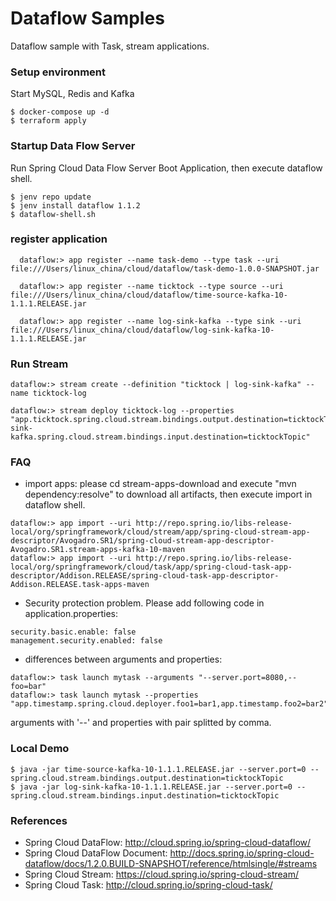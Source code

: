 Dataflow Samples
================
Dataflow sample with Task, stream applications.

### Setup environment

Start MySQL, Redis and Kafka
```
$ docker-compose up -d
$ terraform apply
```

### Startup Data Flow Server
Run Spring Cloud Data Flow Server Boot Application, then execute dataflow shell.
```
$ jenv repo update
$ jenv install dataflow 1.1.2
$ dataflow-shell.sh
```
### register application

```
  dataflow:> app register --name task-demo --type task --uri file:///Users/linux_china/cloud/dataflow/task-demo-1.0.0-SNAPSHOT.jar

  dataflow:> app register --name ticktock --type source --uri file:///Users/linux_china/cloud/dataflow/time-source-kafka-10-1.1.1.RELEASE.jar

  dataflow:> app register --name log-sink-kafka --type sink --uri file:///Users/linux_china/cloud/dataflow/log-sink-kafka-10-1.1.1.RELEASE.jar
```
### Run Stream
```
dataflow:> stream create --definition "ticktock | log-sink-kafka" --name ticktock-log

dataflow:> stream deploy ticktock-log --properties "app.ticktock.spring.cloud.stream.bindings.output.destination=ticktockTopic,app.log-sink-kafka.spring.cloud.stream.bindings.input.destination=ticktockTopic"
```

### FAQ

* import apps: please cd stream-apps-download and execute "mvn dependency:resolve" to download all artifacts, then execute import in dataflow shell.
```
dataflow:> app import --uri http://repo.spring.io/libs-release-local/org/springframework/cloud/stream/app/spring-cloud-stream-app-descriptor/Avogadro.SR1/spring-cloud-stream-app-descriptor-Avogadro.SR1.stream-apps-kafka-10-maven
dataflow:> app import --uri http://repo.spring.io/libs-release-local/org/springframework/cloud/task/app/spring-cloud-task-app-descriptor/Addison.RELEASE/spring-cloud-task-app-descriptor-Addison.RELEASE.task-apps-maven
```

* Security protection problem. Please add following code in application.properties:
```
security.basic.enable: false
management.security.enabled: false
```

* differences between arguments and properties:
```
dataflow:> task launch mytask --arguments "--server.port=8080,--foo=bar"
dataflow:> task launch mytask --properties "app.timestamp.spring.cloud.deployer.foo1=bar1,app.timestamp.foo2=bar2"
```
arguments with '--' and properties with pair splitted by comma.

### Local Demo

```
$ java -jar time-source-kafka-10-1.1.1.RELEASE.jar --server.port=0 --spring.cloud.stream.bindings.output.destination=ticktockTopic
$ java -jar log-sink-kafka-10-1.1.1.RELEASE.jar --server.port=0 --spring.cloud.stream.bindings.input.destination=ticktockTopic
```

### References

* Spring Cloud DataFlow: http://cloud.spring.io/spring-cloud-dataflow/
* Spring Cloud DataFlow Document: http://docs.spring.io/spring-cloud-dataflow/docs/1.2.0.BUILD-SNAPSHOT/reference/htmlsingle/#streams
* Spring Cloud Stream: https://cloud.spring.io/spring-cloud-stream/
* Spring Cloud Task: http://cloud.spring.io/spring-cloud-task/
